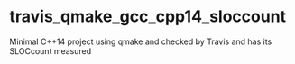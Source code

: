 # travis_qmake_gcc_cpp14_sloccount
Minimal C++14 project using qmake and checked by Travis and has its SLOCcount measured
